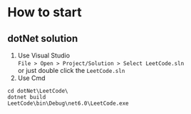 # How to start
## dotNet solution
1. Use Visual Studio</br>
`File > Open > Project/Solution > Select LeetCode.sln`</br>
or just double click the `LeetCode.sln`
2. Use Cmd</br>
```
cd dotNet\LeetCode\
dotnet build
LeetCode\bin\Debug\net6.0\LeetCode.exe
```